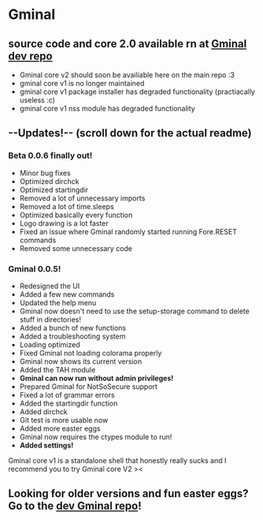 # Gminal
## source code and core 2.0 available rn at [Gminal dev repo](https://github.com/ItzFimes/Gminal_dev)
- Gminal core v2 should soon be availiable here on the main repo :3
- gminal core v1 is no longer maintained
- gminal core v1 package installer has degraded functionality (practiacally useless :c)
- gminal core v1 nss module has degraded functionality

## --Updates!-- (scroll down for the actual readme)
### Beta 0.0.6 finally out!
- Minor bug fixes
- Optimized dirchck
- Optimized startingdir
- Removed a lot of unnecessary imports
- Removed a lot of time.sleeps
- Optimized basically every function
- Logo drawing is a lot faster
- Fixed an issue where Gminal randomly started running Fore.RESET commands
- Removed some unnecessary code

  
### Gminal 0.0.5!
- Redesigned the UI
- Added a few new commands
- Updated the help menu
- Gminal now doesn't need to use the setup-storage command to delete stuff in directories!
- Added a bunch of new functions
- Added a troubleshooting system
- Loading optimized
- Fixed Gminal not loading colorama properly
- Gminal now shows its current version
- Added the TAH module
- **Gminal can now run without admin privileges!**
- Prepared Gminal for NotSoSecure support
- Fixed a lot of grammar errors
- Added the startingdir function
- Added dirchck
- Git test is more usable now
- Added more easter eggs
- Gminal now requires the ctypes module to run!
- **Added settings!**

Gminal core v1 is a standalone shell that honestly really sucks and I recommend you to try Gminal core V2 ><

## Looking for older versions and fun easter eggs? Go to the [dev Gminal repo](https://github.com/ItzFimes/Gminal_dev)!
